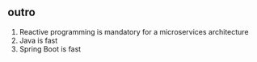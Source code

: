 ## outro

1. Reactive programming is mandatory for a microservices architecture
2. Java is fast
3. Spring Boot is fast